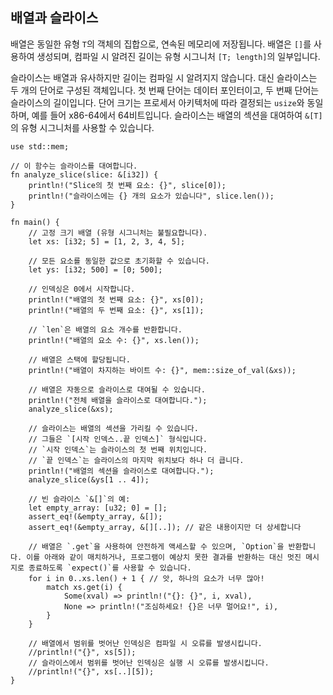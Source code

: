 ## 배열과 슬라이스

배열은 동일한 유형 `T`의 객체의 집합으로, 연속된 메모리에 저장됩니다. 배열은 `[]`를 사용하여 생성되며, 컴파일 시 알려진 길이는 유형 시그니처 `[T; length]`의 일부입니다.

슬라이스는 배열과 유사하지만 길이는 컴파일 시 알려지지 않습니다. 대신 슬라이스는 두 개의 단어로 구성된 객체입니다. 첫 번째 단어는 데이터 포인터이고, 두 번째 단어는 슬라이스의 길이입니다. 단어 크기는 프로세서 아키텍처에 따라 결정되는 `usize`와 동일하며, 예를 들어 x86-64에서 64비트입니다. 슬라이스는 배열의 섹션을 대여하여 `&[T]`의 유형 시그니처를 사용할 수 있습니다.

```rust,editable,ignore,mdbook-runnable
use std::mem;

// 이 함수는 슬라이스를 대여합니다.
fn analyze_slice(slice: &[i32]) {
    println!("Slice의 첫 번째 요소: {}", slice[0]);
    println!("슬라이스에는 {} 개의 요소가 있습니다", slice.len());
}

fn main() {
    // 고정 크기 배열 (유형 시그니처는 불필요합니다).
    let xs: [i32; 5] = [1, 2, 3, 4, 5];

    // 모든 요소를 동일한 값으로 초기화할 수 있습니다.
    let ys: [i32; 500] = [0; 500];

    // 인덱싱은 0에서 시작합니다.
    println!("배열의 첫 번째 요소: {}", xs[0]);
    println!("배열의 두 번째 요소: {}", xs[1]);

    // `len`은 배열의 요소 개수를 반환합니다.
    println!("배열의 요소 수: {}", xs.len());

    // 배열은 스택에 할당됩니다.
    println!("배열이 차지하는 바이트 수: {}", mem::size_of_val(&xs));

    // 배열은 자동으로 슬라이스로 대여될 수 있습니다.
    println!("전체 배열을 슬라이스로 대여합니다.");
    analyze_slice(&xs);

    // 슬라이스는 배열의 섹션을 가리킬 수 있습니다.
    // 그들은 `[시작 인덱스..끝 인덱스]` 형식입니다.
    // `시작 인덱스`는 슬라이스의 첫 번째 위치입니다.
    // `끝 인덱스`는 슬라이스의 마지막 위치보다 하나 더 큽니다.
    println!("배열의 섹션을 슬라이스로 대여합니다.");
    analyze_slice(&ys[1 .. 4]);

    // 빈 슬라이스 `&[]`의 예:
    let empty_array: [u32; 0] = [];
    assert_eq!(&empty_array, &[]);
    assert_eq!(&empty_array, &[][..]); // 같은 내용이지만 더 상세합니다

    // 배열은 `.get`을 사용하여 안전하게 액세스할 수 있으며, `Option`을 반환합니다. 이를 아래와 같이 매치하거나, 프로그램이 예상치 못한 결과를 반환하는 대신 멋진 메시지로 종료하도록 `expect()`를 사용할 수 있습니다.
    for i in 0..xs.len() + 1 { // 앗, 하나의 요소가 너무 많아!
        match xs.get(i) {
            Some(xval) => println!("{}: {}", i, xval),
            None => println!("조심하세요! {}은 너무 멀어요!", i),
        }
    }

    // 배열에서 범위를 벗어난 인덱싱은 컴파일 시 오류를 발생시킵니다.
    //println!("{}", xs[5]);
    // 슬라이스에서 범위를 벗어난 인덱싱은 실행 시 오류를 발생시킵니다.
    //println!("{}", xs[..][5]);
}
```
